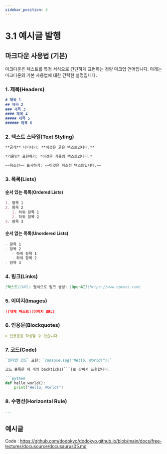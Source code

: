 ```yaml
---
sidebar_position: 4
---
```


# 3.1 예시글 발행

## 마크다운 사용법 (기본)

마크다운은 텍스트를 특정 서식으로 간단하게 표현하는 경량 마크업 언어입니다. 아래는 마크다운의 기본 사용법에 대한 간략한 설명입니다.

### 1. 제목(Headers)

```markdown
# 제목 1
## 제목 2
### 제목 3
#### 제목 4
##### 제목 5
###### 제목 6
```

### 2. 텍스트 스타일(Text Styling)

```markdown
**굵게** 나타내기: **이것은 굵은 텍스트입니다.**

*기울임* 표현하기: *이것은 기울임 텍스트입니다.*

~~취소선~~ 표시하기: ~~이것은 취소선 텍스트입니다.~~
```

### 3. 목록(Lists)

#### 순서 있는 목록(Ordered Lists)

```markdown
1. 항목 1
2. 항목 2
   1. 하위 항목 1
   2. 하위 항목 2
3. 항목 3
```

#### 순서 없는 목록(Unordered Lists)

```markdown
- 항목 1
- 항목 2
   - 하위 항목 1
   - 하위 항목 2
- 항목 3
```

### 4. 링크(Links)

```markdown
[텍스트](URL) 형식으로 링크 생성: [OpenAI](https://www.openai.com)
```

### 5. 이미지(Images)

```markdown
![대체 텍스트](이미지 URL)
```

### 6. 인용문(Blockquotes)

```markdown
> 인용문을 작성할 수 있습니다.
```

### 7. 코드(Code)

```markdown
`인라인 코드` 표현: `console.log("Hello, World!");`

코드 블록은 세 개의 backticks(```)로 감싸서 표현합니다.

```python
def hello_world():
    print("Hello, World!")
```

### 8. 수평선(Horizontal Rule)

```markdown
---
```


## 예시글

Code : https://github.com/dodokyo/dodokyo.github.io/blob/main/docs/free-lectures/docusource/docusaurus05.md